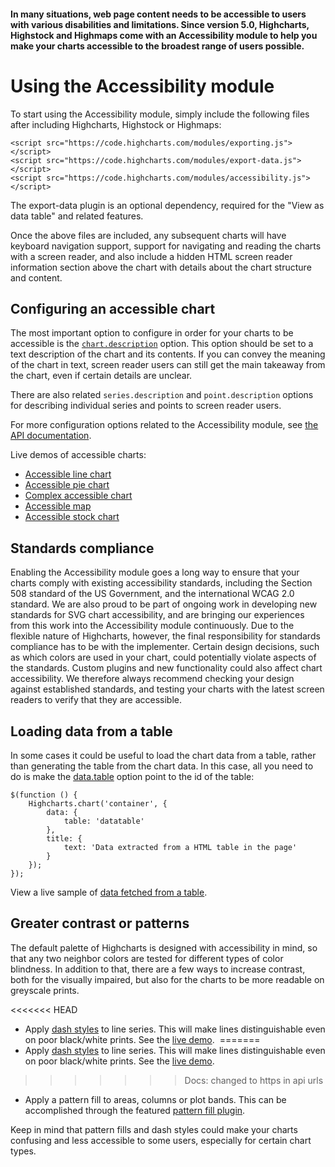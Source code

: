 #### In many situations, web page content needs to be accessible to users with various disabilities and limitations. Since version 5.0, Highcharts, Highstock and Highmaps come with an Accessibility module to help you make your charts accessible to the broadest range of users possible. 

Using the Accessibility module
===

To start using the Accessibility module, simply include the following files after including Highcharts, Highstock or Highmaps:

    
    <script src="https://code.highcharts.com/modules/exporting.js"></script>
    <script src="https://code.highcharts.com/modules/export-data.js"></script>
    <script src="https://code.highcharts.com/modules/accessibility.js"></script>

The export-data plugin is an optional dependency, required for the "View as data table" and related features.

Once the above files are included, any subsequent charts will have keyboard navigation support, support for navigating and reading the charts with a screen reader, and also include a hidden HTML screen reader information section above the chart with details about the chart structure and content.

Configuring an accessible chart
-------------------------------

The most important option to configure in order for your charts to be accessible is the [`chart.description`](https://api.highcharts.com/highcharts/chart.description) option. This option should be set to a text description of the chart and its contents. If you can convey the meaning of the chart in text, screen reader users can still get the main takeaway from the chart, even if certain details are unclear.

There are also related `series.description` and `point.description` options for describing individual series and points to screen reader users.

For more configuration options related to the Accessibility module, see [the API documentation](https://api.highcharts.com/highcharts/accessibility).

Live demos of accessible charts:

*   [Accessible line chart](https://jsfiddle.net/gh/get/jquery/1.7.2/highcharts/highcharts/tree/master/samples/highcharts/accessibility/accessible-line/)
*   [Accessible pie chart](https://jsfiddle.net/gh/get/jquery/1.7.2/highcharts/highcharts/tree/master/samples/highcharts/accessibility/accessible-pie/)
*   [Complex accessible chart](https://jsfiddle.net/gh/get/jquery/1.7.2/highcharts/highcharts/tree/master/samples/highcharts/accessibility/advanced-accessible/)
*   [Accessible map](https://jsfiddle.net/gh/get/jquery/1.7.2/highcharts/highcharts/tree/master/samples/maps/accessibility/accessible-map/)
*   [Accessible stock chart](https://jsfiddle.net/gh/get/jquery/1.7.2/highcharts/highcharts/tree/master/samples/stock/accessibility/accessible-stock/)

Standards compliance
--------------------

Enabling the Accessibility module goes a long way to ensure that your charts comply with existing accessibility standards, including the Section 508 standard of the US Government, and the international WCAG 2.0 standard. We are also proud to be part of ongoing work in developing new standards for SVG chart accessibility, and are bringing our experiences from this work into the Accessibility module continuously. Due to the flexible nature of Highcharts, however, the final responsibility for standards compliance has to be with the implementer. Certain design decisions, such as which colors are used in your chart, could potentially violate aspects of the standards. Custom plugins and new functionality could also affect chart accessibility. We therefore always recommend checking your design against established standards, and testing your charts with the latest screen readers to verify that they are accessible.

Loading data from a table
-------------------------

In some cases it could be useful to load the chart data from a table, rather than generating the table from the chart data. In this case, all you need to do is make the [data.table](https://api.highcharts.com/highcharts/data.table) option point to the id of the table:

    
    $(function () {  
        Highcharts.chart('container', {  
            data: {  
                table: 'datatable'  
            },  
            title: {  
                text: 'Data extracted from a HTML table in the page'  
            }  
        });  
    });

View a live sample of [data fetched from a table](https://jsfiddle.net/gh/get/jquery/1.9.1/highslide-software/highcharts.com/tree/master/samples/highcharts/demo/column-parsed/).

Greater contrast or patterns
----------------------------

The default palette of Highcharts is designed with accessibility in mind, so that any two neighbor colors are tested for different types of color blindness. In addition to that, there are a few ways to increase contrast, both for the visually impaired, but also for the charts to be more readable on greyscale prints.

<<<<<<< HEAD
*   Apply [dash styles](https://api.highcharts.com/highcharts/plotOptions.line.dashStyle) to line series. This will make lines distinguishable even on poor black/white prints. See the [live demo](https://jsfiddle.net/gh/get/jquery/1.7.2/highslide-software/highcharts.com/tree/master/samples/highcharts/plotoptions/series-dashstyle/). 
=======
*   Apply [dash styles](https://api.highcharts.com/highcharts/plotOptions.line.dashStyle) to line series. This will make lines distinguishable even on poor black/white prints. See the [live demo](http://jsfiddle.net/gh/get/jquery/1.7.2/highslide-software/highcharts.com/tree/master/samples/highcharts/plotoptions/series-dashstyle/). 
>>>>>>> Docs: changed to https in api urls
*   Apply a pattern fill to areas, columns or plot bands. This can be accomplished through the featured [pattern fill plugin](plugin-registry/single/9/Pattern-Fill).

Keep in mind that pattern fills and dash styles could make your charts confusing and less accessible to some users, especially for certain chart types.